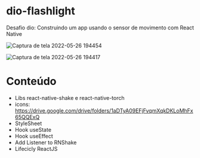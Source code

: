 # dio-flashlight
Desafio dio: Construindo um app usando o sensor de movimento com React Native

![Captura de tela 2022-05-26 194454](https://user-images.githubusercontent.com/98062444/170591808-4343d660-bd07-4834-bb99-4b2f24f4fa2d.png)

![Captura de tela 2022-05-26 194417](https://user-images.githubusercontent.com/98062444/170591810-13ede906-2787-41b1-b8b6-f3fb63637805.png)

# Conteúdo
- Libs react-native-shake e react-native-torch
- icons: https://drive.google.com/drive/folders/1aDTyA09EFjFvqmXqkDKLoMhFx65QQExQ
- StyleSheet
- Hook useState
- Hook useEffect
- Add Listener to RNShake
- Lifecicly ReactJS

